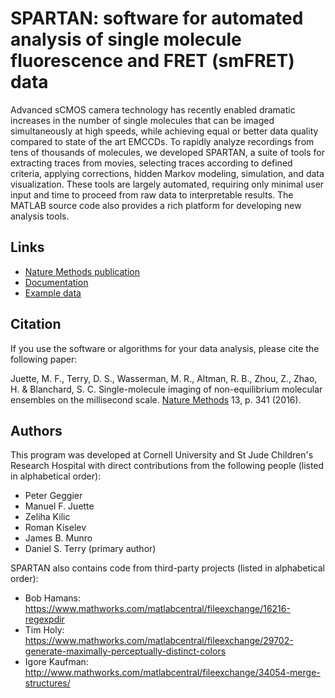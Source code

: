 # SPARTAN: software for automated analysis of single molecule fluorescence and FRET (smFRET) data

Advanced sCMOS camera technology has recently enabled dramatic increases in the number of single molecules that can be imaged simultaneously at high speeds, while achieving equal or better data quality compared to state of the art EMCCDs. To rapidly analyze recordings from tens of thousands of molecules, we developed SPARTAN, a suite of tools for extracting traces from movies, selecting traces according to defined criteria, applying corrections, hidden Markov modeling, simulation, and data visualization. These tools are largely automated, requiring only minimal user input and time to proceed from raw data to interpretable results. The MATLAB source code also provides a rich platform for developing new analysis tools.

## Links
- <a href="http://dx.doi.org/10.1038/nmeth.3769">Nature Methods publication</a>
- <a href="https://github.com/stjude-smc/SPARTAN/blob/testing/SPARTAN%20Documentation.pdf">Documentation</a>
- <a href="https://www.dropbox.com/sh/xodp57ul10178wv/AADj_9zRkDEWdb43IZeNBkQNa?dl=0">Example data</a>

## Citation
If you use the software or algorithms for your data analysis, please cite the following paper:

Juette, M. F., Terry, D. S., Wasserman, M. R., Altman, R. B., Zhou, Z., Zhao, H. & Blanchard, S. C. Single-molecule imaging of non-equilibrium molecular ensembles on the millisecond scale. <a href="https://doi.org/10.1038/nmeth.3769">Nature Methods</a> 13, p. 341 (2016).

## Authors
This program was developed at Cornell University and St Jude Children's Research Hospital with direct contributions from the following people (listed in alphabetical order):
- Peter Geggier
- Manuel F. Juette
- Zeliha Kilic
- Roman Kiselev
- James B. Munro
- Daniel S. Terry (primary author)

SPARTAN also contains code from third-party projects (listed in alphabetical order):
- Bob Hamans: https://www.mathworks.com/matlabcentral/fileexchange/16216-regexpdir
- Tim Holy: https://www.mathworks.com/matlabcentral/fileexchange/29702-generate-maximally-perceptually-distinct-colors
- Igore Kaufman: http://www.mathworks.com/matlabcentral/fileexchange/34054-merge-structures/

